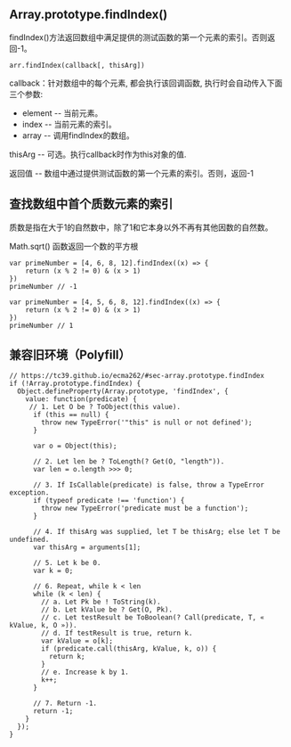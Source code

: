 ## Array.prototype.findIndex()

findIndex()方法返回数组中满足提供的测试函数的第一个元素的索引。否则返回-1。

```
arr.findIndex(callback[, thisArg])
```

callback：针对数组中的每个元素, 都会执行该回调函数, 执行时会自动传入下面三个参数:
* element -- 当前元素。
* index -- 当前元素的索引。
* array -- 调用findIndex的数组。

thisArg -- 可选。执行callback时作为this对象的值.

返回值 -- 数组中通过提供测试函数的第一个元素的索引。否则，返回-1

## 查找数组中首个质数元素的索引

质数是指在大于1的自然数中，除了1和它本身以外不再有其他因数的自然数。

Math.sqrt() 函数返回一个数的平方根

```
var primeNumber = [4, 6, 8, 12].findIndex((x) => {
	return (x % 2 != 0) & (x > 1)
})
primeNumber // -1

var primeNumber = [4, 5, 6, 8, 12].findIndex((x) => {
	return (x % 2 != 0) & (x > 1)
})
primeNumber // 1
```

## 兼容旧环境（Polyfill）

```
// https://tc39.github.io/ecma262/#sec-array.prototype.findIndex
if (!Array.prototype.findIndex) {
  Object.defineProperty(Array.prototype, 'findIndex', {
    value: function(predicate) {
     // 1. Let O be ? ToObject(this value).
      if (this == null) {
        throw new TypeError('"this" is null or not defined');
      }

      var o = Object(this);

      // 2. Let len be ? ToLength(? Get(O, "length")).
      var len = o.length >>> 0;

      // 3. If IsCallable(predicate) is false, throw a TypeError exception.
      if (typeof predicate !== 'function') {
        throw new TypeError('predicate must be a function');
      }

      // 4. If thisArg was supplied, let T be thisArg; else let T be undefined.
      var thisArg = arguments[1];

      // 5. Let k be 0.
      var k = 0;

      // 6. Repeat, while k < len
      while (k < len) {
        // a. Let Pk be ! ToString(k).
        // b. Let kValue be ? Get(O, Pk).
        // c. Let testResult be ToBoolean(? Call(predicate, T, « kValue, k, O »)).
        // d. If testResult is true, return k.
        var kValue = o[k];
        if (predicate.call(thisArg, kValue, k, o)) {
          return k;
        }
        // e. Increase k by 1.
        k++;
      }

      // 7. Return -1.
      return -1;
    }
  });
}
```